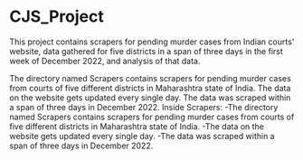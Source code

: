 # CJS_Project
This project contains scrapers for pending murder cases from Indian courts' website, data gathered for five districts in a span of three days in the first week of December 2022, and analysis of that data.


The directory named Scrapers contains scrapers for pending murder cases from courts of five different districts in Maharashtra state of India.
The data on the website gets updated every single day.
The data was scraped within a span of three days in December 2022.
Inside Scrapers:
-The directory named Scrapers contains scrapers for pending murder cases from courts of five different districts in Maharashtra state of India.
-The data on the website gets updated every single day.
-The data was scraped within a span of three days in December 2022.

